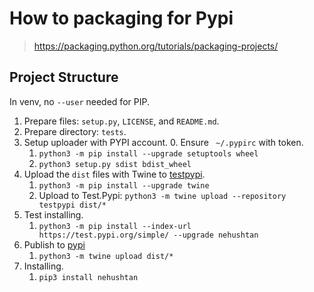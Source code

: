 # How to packaging for Pypi

> https://packaging.python.org/tutorials/packaging-projects/

## Project Structure

In venv, no `--user` needed for PIP.

1. Prepare files: `setup.py`, `LICENSE`, and `README.md`.
2. Prepare directory: `tests`.
3. Setup uploader with PYPI account.
    0. Ensure ` ~/.pypirc` with token.
    1. `python3 -m pip install --upgrade setuptools wheel`
    2. `python3 setup.py sdist bdist_wheel`
4. Upload the `dist` files with Twine to [testpypi](https://test.pypi.org/project/nehushtan/).
    1. `python3 -m pip install --upgrade twine`
    2. Upload to Test.Pypi: `python3 -m twine upload --repository testpypi dist/*`
5. Test installing.
    1. `python3 -m pip install --index-url https://test.pypi.org/simple/ --upgrade nehushtan`
6. Publish to [pypi](https://pypi.org/project/nehushtan/)
    1. `python3 -m twine upload dist/*`
7. Installing.
    1. `pip3 install nehushtan`

